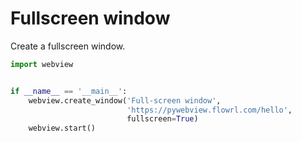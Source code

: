 # Fullscreen window

Create a fullscreen window.

``` python
import webview


if __name__ == '__main__':
    webview.create_window('Full-screen window',
                          'https://pywebview.flowrl.com/hello',
                          fullscreen=True)
    webview.start()
```
